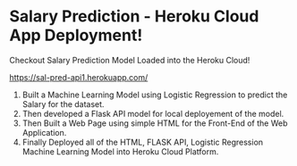 # Salary Prediction - Heroku Cloud App Deployment!
Checkout Salary Prediction Model Loaded into the Heroku Cloud!

https://sal-pred-api1.herokuapp.com/

1. Built a Machine Learning Model using Logistic Regression to predict the Salary for the dataset.
2. Then developed a Flask API model for local deployement of the model.
3. Then Built a Web Page using simple HTML for the Front-End of the Web Application.
4. Finally Deployed all of the HTML, FLASK API, Logistic Regression Machine Learning Model into Heroku Cloud Platform.
